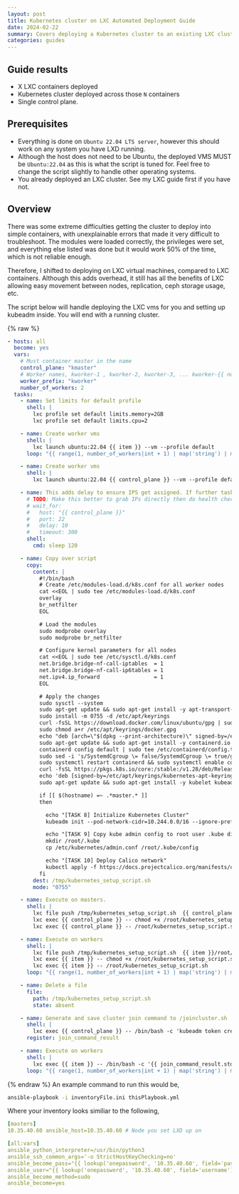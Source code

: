 ```yaml
---
layout: post
title: Kubernetes cluster on LXC Automated Deployment Guide
date: 2024-02-22
summary: Covers deploying a Kubernetes cluster to an existing LXC cluster via ansible.
categories: guides
---
```


## Guide results

- X LXC containers deployed
- Kubernetes cluster deployed across those `N` containers
- Single control plane.

## Prerequisites

- Everything is done on `Ubuntu 22.04 LTS server`, however this should work on any system you have LXD running.
- Although the host does not need to be Ubuntu, the deployed VMS MUST be `Ubuntu:22.04` as this is what the script is tuned for. Feel free to change the script slightly to handle other operating systems.
- You already deployed an LXC cluster. See my LXC guide first if you have not.

## Overview

There was some extreme difficulties getting the cluster to deploy into simple containers, with unexplainable errors that made it very difficult to troubleshoot. The modules were loaded correctly, the privileges were set, and everything else listed was done but it would work 50% of the time, which is not reliable enough.

Therefore, I shifted to deploying on LXC virtual machines, compared to LXC containers. Although this adds overhead, it still has all the benefits of LXC allowing easy movement between nodes, replication, ceph storage usage, etc.

The script below will handle deploying the LXC vms for you and setting up kubeadm inside. You will end with a running cluster.

{% raw %}

```yaml
- hosts: all
  become: yes
  vars:
    # Must container master in the name
    control_plane: "kmaster"
    # Worker names, kworker-1 , kworker-2, kworker-3, ... kworker-{{ number_of_workers }}
    worker_prefix: "kworker"
    number_of_workers: 2
  tasks:
    - name: Set limits for default profile
      shell: |
        lxc profile set default limits.memory=2GB
        lxc profile set default limits.cpu=2

    - name: Create worker vms
      shell: |
        lxc launch ubuntu:22.04 {{ item }} --vm --profile default
      loop: "{{ range(1, number_of_workers|int + 1) | map('string') | map('regex_replace', '^', worker_prefix) | map('join', '') | list }}"

    - name: Create worker vms
      shell: |
        lxc launch ubuntu:22.04 {{ control_plane }} --vm --profile default

    - name: This adds delay to ensure IPS get assigned. If further tasks fail it is most likely due to this not waiting long enough.
      # TODO: Make this better to grab IPs directly then do health check
      # wait_for:
      #   host: "{{ control_plane }}"
      #   port: 22
      #   delay: 10
      #   timeout: 300
      shell:
        cmd: sleep 120

    - name: Copy over script
      copy:
        content: |
          #!/bin/bash
          # Create /etc/modules-load.d/k8s.conf for all worker nodes
          cat <<EOL | sudo tee /etc/modules-load.d/k8s.conf
          overlay
          br_netfilter
          EOL

          # Load the modules
          sudo modprobe overlay
          sudo modprobe br_netfilter

          # Configure kernel parameters for all nodes
          cat <<EOL | sudo tee /etc/sysctl.d/k8s.conf
          net.bridge.bridge-nf-call-iptables  = 1
          net.bridge.bridge-nf-call-ip6tables = 1
          net.ipv4.ip_forward                 = 1
          EOL

          # Apply the changes
          sudo sysctl --system
          sudo apt-get update && sudo apt-get install -y apt-transport-https ca-certificates curl gpg gnupg
          sudo install -m 0755 -d /etc/apt/keyrings
          curl -fsSL https://download.docker.com/linux/ubuntu/gpg | sudo gpg --yes --dearmor -o /etc/apt/keyrings/docker.gpg
          sudo chmod a+r /etc/apt/keyrings/docker.gpg
          echo "deb [arch=\"$(dpkg --print-architecture)\" signed-by=/etc/apt/keyrings/docker.gpg] https://download.docker.com/linux/ubuntu $(. /etc/os-release && echo \"$VERSION_CODENAME\") stable" | sudo tee /etc/apt/sources.list.d/docker.list > /dev/null
          sudo apt-get update && sudo apt-get install -y containerd.io
          containerd config default | sudo tee /etc/containerd/config.toml >/dev/null 2>&1
          sudo sed -i 's/SystemdCgroup \= false/SystemdCgroup \= true/g' /etc/containerd/config.toml
          sudo systemctl restart containerd && sudo systemctl enable containerd
          curl -fsSL https://pkgs.k8s.io/core:/stable:/v1.28/deb/Release.key | sudo gpg --yes --dearmor -o /etc/apt/keyrings/kubernetes-apt-keyring.gpg
          echo 'deb [signed-by=/etc/apt/keyrings/kubernetes-apt-keyring.gpg] https://pkgs.k8s.io/core:/stable:/v1.28/deb/ /' | sudo tee /etc/apt/sources.list.d/kubernetes.list
          sudo apt-get update && sudo apt-get install -y kubelet kubeadm kubectl && sudo apt-mark hold kubelet kubeadm kubectl

          if [[ $(hostname) =~ .*master.* ]]
          then

            echo "[TASK 8] Initialize Kubernetes Cluster"
            kubeadm init --pod-network-cidr=10.244.0.0/16 --ignore-preflight-errors=all >> /root/kubeinit.log 2>&1

            echo "[TASK 9] Copy kube admin config to root user .kube directory"
            mkdir /root/.kube
            cp /etc/kubernetes/admin.conf /root/.kube/config

            echo "[TASK 10] Deploy Calico network"
            kubectl apply -f https://docs.projectcalico.org/manifests/calico.yaml
          fi
        dest: /tmp/kubernetes_setup_script.sh
        mode: "0755"

    - name: Execute on masters.
      shell: |
        lxc file push /tmp/kubernetes_setup_script.sh  {{ control_plane }}/root/
        lxc exec {{ control_plane }} -- chmod +x /root/kubernetes_setup_script.sh
        lxc exec {{ control_plane }} -- /root/kubernetes_setup_script.sh

    - name: Execute on workers
      shell: |
        lxc file push /tmp/kubernetes_setup_script.sh  {{ item }}/root/
        lxc exec {{ item }} -- chmod +x /root/kubernetes_setup_script.sh
        lxc exec {{ item }} -- /root/kubernetes_setup_script.sh
      loop: "{{ range(1, number_of_workers|int + 1) | map('string') | map('regex_replace', '^', worker_prefix) | map('join', '') | list }}"

    - name: Delete a file
      file:
        path: /tmp/kubernetes_setup_script.sh
        state: absent

    - name: Generate and save cluster join command to /joincluster.sh
      shell: |
        lxc exec {{ control_plane }} -- /bin/bash -c 'kubeadm token create --print-join-command'
      register: join_command_result

    - name: Execute on workers
      shell: |
        lxc exec {{ item }} -- /bin/bash -c '{{ join_command_result.stdout }}'
      loop: "{{ range(1, number_of_workers|int + 1) | map('string') | map('regex_replace', '^', worker_prefix) | map('join', '') | list }}"
```

{% endraw %}
An example command to run this would be,

```bash
ansible-playbook -i inventoryFile.ini thisPlaybook.yml
```

Where your inventory looks similiar to the following,

```yaml
[masters]
10.35.40.60 ansible_host=10.35.40.60 # Node you set LXD up on

[all:vars]
ansible_python_interpreter=/usr/bin/python3
ansible_ssh_common_args='-o StrictHostKeyChecking=no'
ansible_become_pass="{{ lookup('onepassword', '10.35.40.60', field='password') }}" # Replace your secrets here
ansible_user="{{ lookup('onepassword', '10.35.40.60', field='username') }}" # Replace your secrets here
ansible_become_method=sudo
ansible_become=yes
```
